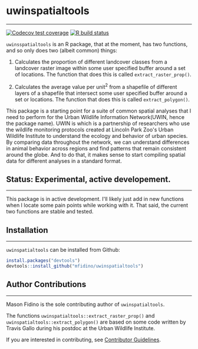 
# uwinspatialtools

---


<!-- badges: start -->
[![Codecov test coverage](https://codecov.io/gh/mfidino/uwinspatialtools/branch/main/graph/badge.svg)](https://codecov.io/gh/mfidino/uwinspatialtools?branch=main)
[![R build status](https://github.com/mfidino/uwinspatialtools/workflows/R-CMD-check/badge.svg)](https://github.com/mfidino/uwinspatialtools/actions)
<!-- badges: end -->
`uwinsspatialtools` is an R package, that at the moment, has two functions, and so only does two (albeit common) things:

1. Calculates the proportion of different landcover classes from a landcover
raster image within some user specified buffer around a set of locations. The 
function that does this is called `extract_raster_prop()`.

2. Calculates the average value per unit<sup>2</sup> from a shapefile of different
layers of a shapefile that intersect some user specified buffer around a set
or locations. The function that does this is called `extract_polygon()`.

This package is a starting point for a suite of common spatial analyses that
I need to perform for the Urban Wildlife Information Network(UWIN, hence the package name). UWIN is  which is a partnership of researchers who use the wildlife monitoring protocols created at Lincoln Park Zoo's Urban Wildlife Institute to understand the ecology and behavior of urban species. By comparing data throughout the network, we can understand differences in animal behavior across regions and find patterns that remain consistent around the globe. And to do that, it makes
sense to start compiling spatial data for different analyses in a standard format.

## Status: Experimental, active developement.

---

This package is in active development. I'll likely just add in new functions
when I locate some pain points while working with it. That said, the current
two functions are stable and tested.

## Installation

---

`uwinspatialtools` can be installed from Github:

```R
install.packages("devtools")
devtools::install_github("mfidino/uwinspatialtools")

```

## Author Contributions

---

Mason Fidino is the sole contributing author of `uwinspatialtools`. 

The functions `uwinspatialtools::extract_raster_prop()` and `uwinspatialtools::extract_polygon()` are based on some code written by Travis Gallo during his postdoc at the Urban Wildlife Institute.

If you are interested in contributing, see [Contributor Guidelines](CONTRIBUTING.md).

